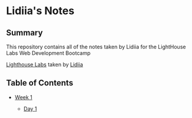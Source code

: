# Lidiia's Notes

## Summary 
This repository contains all of the notes taken by Lidiia for the LightHouse Labs Web Development Bootcamp

[Lighthouse Labs](https://www.lighthouselabs.ca/) taken by [Lidiia](https://github.com/LidiyaLU) 


## Table of Contents
* [Week 1](/vagrant/lighthouse-web-notes/Week_1)

  * [Day 1](/vagrant/lighthouse-web-notes/Week_1/Day_1)